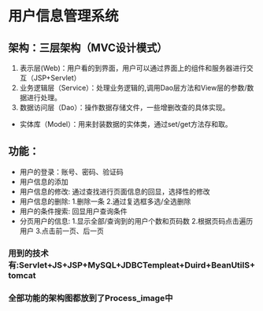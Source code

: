 ﻿# 用户信息管理系统  
## 架构：三层架构（MVC设计模式）  
  1. 表示层(Web)：用户看的到界面，用户可以通过界面上的组件和服务器进行交互（JSP+Servlet）
  2. 业务逻辑层（Service）：处理业务逻辑的,调用Dao层方法和View层的参数/数据进行处理。
  3. 数据访问层（Dao）：操作数据存储文件，一些增删改查的具体实现。
  *  实体库（Model）：用来封装数据的实体类，通过set/get方法存和取。  
  
## 功能：
  * 用户的登录：账号、密码、验证码
  * 用户信息的添加
  * 用户信息的修改: 通过查找进行页面信息的回显，选择性的修改
  * 用户信息的删除: 1.删除一条 2.通过复选框多选/全选删除
  * 用户的条件搜索: 回显用户查询条件 
  * 分页用户的信息: 1.显示全部/查询到的用户个数和页码数 2.根据页码点击遍历用户 3.点击前一页、后一页  
    
### 用到的技术有:Servlet+JS+JSP+MySQL+JDBCTempleat+Duird+BeanUtilS+tomcat

### 全部功能的架构图都放到了Process_image中